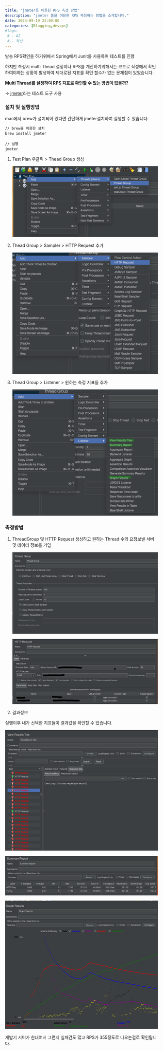 ```yaml
---
title: "jmeter를 이용한 RPS 측정 방법"
description: "jmeter 툴을 이용한 RPS 측정하는 방법을 소개합니다."
date: 2024-09-19 22:00:00
categories: [Blogging,devops]
#tags:
 # - AI
 # - 혁신
---
```


발송 RPS확인을 하기위해서 Spring에서 Junit를 사용하여 테스트를 진행

하지만 측정시 multi Thead 설정이나 RPS를 계산하기위해서는 코드로 작성해서 확인하여야하는 상황이 발생하여 제대로된 지표를 확인 할수가 없는 문제점이 있었습니다.

**Multi Thread를 설정하여 RPS 지표로 확인할 수 있는 방법이 없을까?**

→ [jmeter](https://jmeter.apache.org/)라는 테스트 도구 사용

### 설치 및 실행방법

mac에서 brew가 설치되어 있다면 간단하게 jmeter설치하여 실행할 수 있습니다.

```bash
// brew을 이용한 설치
brew install jmeter

// 실행
jmeter
```

1. Test Plan 우클릭 > Thead Group 생성

    ![2024-09-19-jmeter-06.png](/assets/img/devops/2024-09-19-jmeter-06.png)

2. Thead Group > Sampler > HTTP Request 추가
    
    ![2024-09-19-jmeter-07.png](/assets/img/devops/2024-09-19-jmeter-07.png)
    
3. Thead Group > Listener > 원하는 측정 지표들 추가
    
    ![2024-09-19-jmeter-08.png](/assets/img/devops/2024-09-19-jmeter-08.png)
    

### 측정방법

1. ThreadGroup 및 HTTP Request 생성하고 원하는 Thread 수와 요청보낼 서버 및 데이터 정보를 기입

    ![2024-09-19-jmeter-01.png](/assets/img/devops/2024-09-19-jmeter-01.png)

    ![2024-09-19-jmeter-02.png](/assets/img/devops/2024-09-19-jmeter-02.png)

2. 결과정보

실행이후 내가 선택한 지표들이 결과값을 확인할 수 있습니다.  

![2024-09-19-jmeter-03.png](/assets/img/devops/2024-09-19-jmeter-03.png)

![2024-09-19-jmeter-04.png](/assets/img/devops/2024-09-19-jmeter-04.png)

![2024-09-19-jmeter-05.png](/assets/img/devops/2024-09-19-jmeter-05.png)

개발기 서버가 한대여서 그런지 실패건도 많고 RPS가 355정도로 나오는걸로 확인됩니다.
